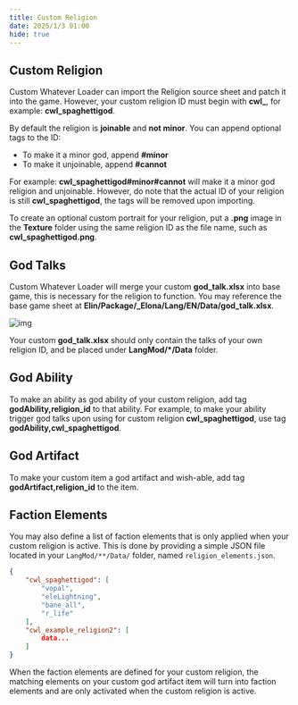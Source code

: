 ```yaml
---
title: Custom Religion
date: 2025/1/3 01:00
hide: true
---
```


## Custom Religion

Custom Whatever Loader can import the Religion source sheet and patch it into the game. However, your custom religion ID must begin with **cwl_**, for example: **cwl_spaghettigod**.

By default the religion is **joinable** and **not minor**. You can append optional tags to the ID:
- To make it a minor god, append **#minor**
- To make it unjoinable, append **#cannot**

For example: **cwl_spaghettigod#minor#cannot** will make it a minor god religion and unjoinable. However, do note that the actual ID of your religion is still **cwl_spaghettigod**, the tags will be removed upon importing.

To create an optional custom portrait for your religion, put a **.png** image in the **Texture** folder using the same religion ID as the file name, such as **cwl_spaghettigod.png**.

## God Talks

Custom Whatever Loader will merge your custom **god_talk.xlsx** into base game, this is necessary for the religion to function. You may reference the base game sheet at **Elin/Package/_Elona/Lang/EN/Data/god_talk.xlsx**.

![img](https://i.postimg.cc/P5V71tTq/image.png)

Your custom **god_talk.xlsx** should only contain the talks of your own religion ID, and be placed under **LangMod/*/Data** folder.

## God Ability

To make an ability as god ability of your custom religion, add tag **godAbility,religion_id** to that ability. For example, to make your ability trigger god talks upon using for custom religion **cwl_spaghettigod**, use tag **godAbility,cwl_spaghettigod**.

## God Artifact

To make your custom item a god artifact and wish-able, add tag **godArtifact,religion_id** to the item.

## Faction Elements

You may also define a list of faction elements that is only applied when your custom religion is active. This is done by providing a simple JSON file located in your `LangMod/**/Data/` folder, named `religion_elements.json`.
```json
{
    "cwl_spaghettigod": [
        "vopal",
        "eleLightning",
        "bane_all",
        "r_life"
    ],
    "cwl_example_religion2": [
        data...
    ]
}
```

When the faction elements are defined for your custom religion, the matching elements on your custom god artifact item will turn into faction elements and are only activated when the custom religion is active.  